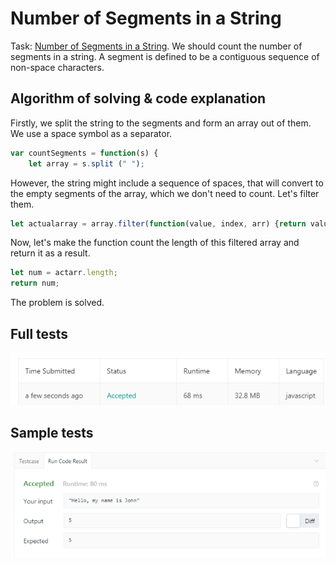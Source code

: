 # Number of Segments in a String
Task: [Number of Segments in a String](https://leetcode.com/problems/number-of-segments-in-a-string/).
We should count the number of segments in a string. A segment is defined to be a contiguous sequence of non-space characters.

## Algorithm of solving & code explanation
Firstly, we split the string to the segments and form an array out of them. We use a space symbol as a separator.
```javascript
var countSegments = function(s) {
    let array = s.split (" ");
```
However, the string might include a sequence of spaces, that will convert to the empty segments of the array, which we don't need to count.
Let's filter them.
```javascript
let actualarray = array.filter(function(value, index, arr) {return value !== ""});
```
Now, let's make the function count the length of this filtered array and return it as a result.
```javascript
let num = actarr.length;
return num;
```
The problem is solved.
## Full tests
![full tests](https://github.com/alisa-rogers/solved-leetcode-problems/blob/master/number%20of%20segments%20in%20a%20string/full%20tests.PNG)
## Sample tests
![sample tests](https://github.com/alisa-rogers/solved-leetcode-problems/blob/master/number%20of%20segments%20in%20a%20string/sample%20tests.PNG)
